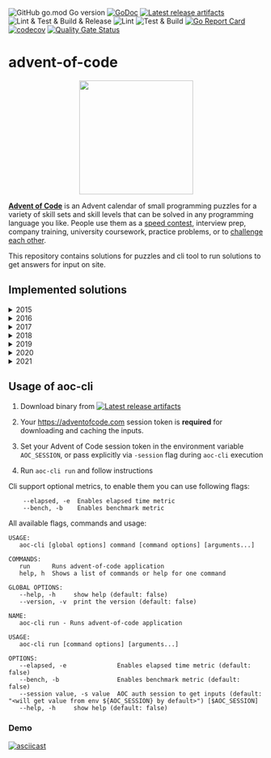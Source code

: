 
![GitHub go.mod Go version](https://img.shields.io/github/go-mod/go-version/obalunenko/advent-of-code)
[![GoDoc](https://godoc.org/github.com/obalunenko/advent-of-code?status.svg)](https://godoc.org/github.com/obalunenko/advent-of-code)
[![Latest release artifacts](https://img.shields.io/github/v/release/obalunenko/advent-of-code)](https://github.com/obalunenko/advent-of-code/releases/latest)
![Lint & Test & Build & Release](https://github.com/obalunenko/advent-of-code/workflows/Lint%20&%20Test%20&%20Build%20&%20Release/badge.svg)
![Lint](https://github.com/obalunenko/advent-of-code/workflows/Lint/badge.svg)
![Test & Build](https://github.com/obalunenko/advent-of-code/workflows/Test%20&%20Build/badge.svg)
[![Go Report Card](https://goreportcard.com/badge/github.com/obalunenko/advent-of-code)](https://goreportcard.com/report/github.com/obalunenko/advent-of-code)
[![codecov](https://codecov.io/gh/obalunenko/advent-of-code/branch/master/graph/badge.svg)](https://codecov.io/gh/obalunenko/advent-of-code)
[![Quality Gate Status](https://sonarcloud.io/api/project_badges/measure?project=obalunenko_advent-of-code&metric=alert_status)](https://sonarcloud.io/dashboard?id=obalunenko_advent-of-code)



# advent-of-code
<p align="center">
    <img src="https://user-images.githubusercontent.com/16360374/49324718-7954f100-f4e8-11e8-8ef6-1b701afc504f.png" width="225"/>
</p>  


[**Advent of Code**](http://adventofcode.com/) is an Advent calendar of small programming puzzles for a 
variety of skill sets and skill levels that can be solved in any programming language you like. 
People use them as a [speed contest](https://adventofcode.com/2019/leaderboard), interview prep, company training, 
university coursework, practice problems, 
or to [challenge each other](https://www.reddit.com/r/adventofcode/search?q=flair%3Aupping&restrict_sr=on).

This repository contains solutions for puzzles and cli tool to run solutions to get answers for input on site.

## Implemented solutions

<details>
  <summary>2015</summary>  
    
  - [x] [Day 1: Not Quite Lisp](https://adventofcode.com/2015/day/1)
  - [x] [Day 2: I Was Told There Would Be No Math](https://adventofcode.com/2015/day/2)
  - [ ] [Day 3: Perfectly Spherical Houses in a Vacuum](https://adventofcode.com/2015/day/3)
  - [ ] [Day 4: The Ideal Stocking Stuffer](https://adventofcode.com/2015/day/4)
  - [ ] [Day 5: Doesn't He Have Intern-Elves For This?](https://adventofcode.com/2015/day/5)
  - [ ] [Day 6: Probably a Fire Hazard](https://adventofcode.com/2015/day/6)
  - [ ] [Day 7: Some Assembly Required](https://adventofcode.com/2015/day/7)
  - [ ] [Day 8: Matchsticks](https://adventofcode.com/2015/day/8)
  - [ ] [Day 9: All in a Single Night](https://adventofcode.com/2015/day/9)
  - [ ] [Day 10: Elves Look, Elves Say](https://adventofcode.com/2015/day/10)
  - [ ] [Day 11: Corporate Policy](https://adventofcode.com/2015/day/11)
  - [ ] [Day 12: JSAbacusFramework.io](https://adventofcode.com/2015/day/12)
  - [ ] [Day 13: Knights of the Dinner Table](https://adventofcode.com/2015/day/13)
  - [ ] [Day 14: Reindeer Olympics](https://adventofcode.com/2015/day/14)
  - [ ] [Day 15: Science for Hungry People](https://adventofcode.com/2015/day/15)
  - [ ] [Day 16: Aunt Sue](https://adventofcode.com/2015/day/16)
  - [ ] [Day 17: No Such Thing as Too Much](https://adventofcode.com/2015/day/17)
  - [ ] [Day 18: Like a GIF For Your Yard](https://adventofcode.com/2015/day/18)
  - [ ] [Day 19: Medicine for Rudolph](https://adventofcode.com/2015/day/19)
  - [ ] [Day 20: Infinite Elves and Infinite Houses](https://adventofcode.com/2015/day/20)
  - [ ] [Day 21: RPG Simulator 20XX](https://adventofcode.com/2015/day/21)
  - [ ] [Day 22: Wizard Simulator 20XX](https://adventofcode.com/2015/day/22)
  - [ ] [Day 23: Opening the Turing Lock](https://adventofcode.com/2015/day/23)
  - [ ] [Day 24: It Hangs in the Balance](https://adventofcode.com/2015/day/24)
  - [ ] [Day 25: Let It Snow](https://adventofcode.com/2015/day/25)
    
</details>


<details>
  <summary>2016</summary>  
    
  - [x] [Day 1: No Time for a Taxicab](https://adventofcode.com/2016/day/1)
  - [x] [Day 2: Bathroom Security](https://adventofcode.com/2016/day/2)
  - [ ] [Day 3: Squares With Three Sides](https://adventofcode.com/2016/day/3)
  - [ ] [Day 4: Security Through Obscurity](https://adventofcode.com/2016/day/4)
  - [ ] [Day 5: How About a Nice Game of Chess?](https://adventofcode.com/2016/day/5)
  - [ ] [Day 6: Signals and Noise](https://adventofcode.com/2016/day/6)
  - [ ] [Day 7: Internet Protocol Version 7](https://adventofcode.com/2016/day/7)
  - [ ] [Day 8: Two-Factor Authentication](https://adventofcode.com/2016/day/8)
  - [ ] [Day 9: Explosives in Cyberspace](https://adventofcode.com/2016/day/9)
  - [ ] [Day 10: Balance Bots](https://adventofcode.com/2016/day/10)
  - [ ] [Day 11: Radioisotope Thermoelectric Generators](https://adventofcode.com/2016/day/11)
  - [ ] [Day 12: Leonardo's Monorail](https://adventofcode.com/2016/day/12)
  - [ ] [Day 13: A Maze of Twisty Little Cubicles](https://adventofcode.com/2016/day/13)
  - [ ] [Day 14: One-Time Pad](https://adventofcode.com/2016/day/14)
  - [ ] [Day 15: Timing is Everything](https://adventofcode.com/2016/day/15)
  - [ ] [Day 16: Dragon Checksum](https://adventofcode.com/2016/day/16)
  - [ ] [Day 17: Two Steps Forward](https://adventofcode.com/2016/day/17)
  - [ ] [Day 18: Like a Rogue](https://adventofcode.com/2016/day/18)
  - [ ] [Day 19: An Elephant Named Joseph](https://adventofcode.com/2016/day/19)
  - [ ] [Day 20: Firewall Rules](https://adventofcode.com/2016/day/20)
  - [ ] [Day 21: Scrambled Letters and Hash](https://adventofcode.com/2016/day/21)
  - [ ] [Day 22: Grid Computing](https://adventofcode.com/2016/day/22)
  - [ ] [Day 23: Safe Cracking](https://adventofcode.com/2016/day/23)
  - [ ] [Day 24: Air Duct Spelunking](https://adventofcode.com/2016/day/24)
  - [ ] [Day 25: Clock Signal](https://adventofcode.com/2016/day/25)
    
</details>

<details>
  <summary>2017</summary>  
    
  - [x] [Day 1: Inverse Captcha](https://adventofcode.com/2017/day/1)
  - [x] [Day 2: Corruption Checksum](https://adventofcode.com/2017/day/2)
  - [ ] [Day 3: Spiral Memory](https://adventofcode.com/2017/day/3)
  - [ ] [Day 4: High-Entropy Passphrases](https://adventofcode.com/2017/day/4)
  - [ ] [Day 5: A Maze of Twisty Trampolines, All Alike](https://adventofcode.com/2017/day/5)
  - [ ] [Day 6: Memory Reallocation](https://adventofcode.com/2017/day/6)
  - [ ] [Day 7: Recursive Circus](https://adventofcode.com/2017/day/7)
  - [ ] [Day 8: I Heard You Like Registers](https://adventofcode.com/2017/day/8)
  - [ ] [Day 9: Stream Processing](https://adventofcode.com/2017/day/9)
  - [ ] [Day 10: Knot Hash](https://adventofcode.com/2017/day/10)
  - [ ] [Day 11: Hex Ed](https://adventofcode.com/2017/day/11)
  - [ ] [Day 12: Digital Plumber](https://adventofcode.com/2017/day/12)
  - [ ] [Day 13: Packet Scanners](https://adventofcode.com/2017/day/13)
  - [ ] [Day 14: Disk Defragmentation](https://adventofcode.com/2017/day/14)
  - [ ] [Day 15: Dueling Generators](https://adventofcode.com/2017/day/15)
  - [ ] [Day 16: Permutation Promenade](https://adventofcode.com/2017/day/16)
  - [ ] [Day 17: Spinlock](https://adventofcode.com/2017/day/17)
  - [ ] [Day 18: Duet](https://adventofcode.com/2017/day/18)
  - [ ] [Day 19: A Series of Tubes](https://adventofcode.com/2017/day/19)
  - [ ] [Day 20: Particle Swarm](https://adventofcode.com/2017/day/20)
  - [ ] [Day 21: Fractal Art](https://adventofcode.com/2017/day/21)
  - [ ] [Day 22: Sporifica Virus](https://adventofcode.com/2017/day/22)
  - [ ] [Day 23: Coprocessor Conflagration](https://adventofcode.com/2017/day/23)
  - [ ] [Day 24: Electromagnetic Moat](https://adventofcode.com/2017/day/24)
  - [ ] [Day 25: The Halting Problem](https://adventofcode.com/2017/day/25)
    
</details>

<details>
  <summary>2018</summary>  
    
  - [x] [Day 1: Chronal Calibration](https://adventofcode.com/2018/day/1)
  - [x] [Day 2: Inventory Management System](https://adventofcode.com/2018/day/2)
  - [ ] [Day 3: No Matter How You Slice It](https://adventofcode.com/2018/day/3)
  - [ ] [Day 4: Repose Record](https://adventofcode.com/2018/day/4)
  - [ ] [Day 5: Alchemical Reduction](https://adventofcode.com/2018/day/5)
  - [ ] [Day 6: Chronal Coordinates](https://adventofcode.com/2018/day/6)
  - [ ] [Day 7: The Sum of Its Parts](https://adventofcode.com/2018/day/7)
  - [ ] [Day 8: Memory Maneuver](https://adventofcode.com/2018/day/8)
  - [ ] [Day 9: Marble Mania](https://adventofcode.com/2018/day/9)
  - [ ] [Day 10: The Stars Align](https://adventofcode.com/2018/day/10)
  - [ ] [Day 11: Chronal Charge](https://adventofcode.com/2018/day/11)
  - [ ] [Day 12: Subterranean Sustainability](https://adventofcode.com/2018/day/12)
  - [ ] [Day 13: Mine Cart Madness](https://adventofcode.com/2018/day/13)
  - [ ] [Day 14: Chocolate Charts](https://adventofcode.com/2018/day/14)
  - [ ] [Day 15: Beverage Bandits](https://adventofcode.com/2018/day/15)
  - [ ] [Day 16: Chronal Classification](https://adventofcode.com/2018/day/16)
  - [ ] [Day 17: Reservoir Research](https://adventofcode.com/2018/day/17)
  - [ ] [Day 18: Settlers of The North Pole](https://adventofcode.com/2018/day/18)
  - [ ] [Day 19: Go With The Flow](https://adventofcode.com/2018/day/19)
  - [ ] [Day 20: A Regular Map](https://adventofcode.com/2018/day/20)
  - [ ] [Day 21: Chronal Conversion](https://adventofcode.com/2018/day/21)
  - [ ] [Day 22: Mode Maze](https://adventofcode.com/2018/day/22)
  - [ ] [Day 23: Experimental Emergency Teleportation](https://adventofcode.com/2018/day/23)
  - [ ] [Day 24: Immune System Simulator 20XX](https://adventofcode.com/2018/day/24)
  - [ ] [Day 25: Four-Dimensional Adventure](https://adventofcode.com/2018/day/25)
  
</details>


<details>
  <summary>2019</summary>  
    
  - [x] [Day 1: The Tyranny of the Rocket Equation](https://adventofcode.com/2019/day/1)
  - [x] [Day 2: 1202 Program Alarm](https://adventofcode.com/2019/day/2)
  - [x] [Day 3: Crossed Wires](https://adventofcode.com/2019/day/3)
  - [x] [Day 4: Secure Container](https://adventofcode.com/2019/day/4)
  - [ ] [Day 5: Sunny with a Chance of Asteroids](https://adventofcode.com/2019/day/5)
  - [ ] [Day 6: Universal Orbit Map](https://adventofcode.com/2019/day/6)
  - [ ] [Day 7: Amplification Circuit](https://adventofcode.com/2019/day/7)
  - [ ] [Day 8: Space Image Format](https://adventofcode.com/2019/day/8)
  - [ ] [Day 9: Sensor Boost](https://adventofcode.com/2019/day/9)
  - [ ] [Day 10: Monitoring Station](https://adventofcode.com/2019/day/10)
  - [ ] [Day 11: Space Police](https://adventofcode.com/2019/day/11)
  - [ ] [Day 12: The N-Body Problem](https://adventofcode.com/2019/day/12)
  - [ ] [Day 13: Care Package](https://adventofcode.com/2019/day/13)
  - [ ] [Day 14: Space Stoichiometry](https://adventofcode.com/2019/day/14)
  - [ ] [Day 15: Oxygen System](https://adventofcode.com/2019/day/15)
  - [ ] [Day 16: Flawed Frequency Transmission](https://adventofcode.com/2019/day/16)
  - [ ] [Day 17: Set and Forget](https://adventofcode.com/2019/day/17)
  - [ ] [Day 18: Many-Worlds Interpretation](https://adventofcode.com/2019/day/18)
  - [ ] [Day 19: Tractor Beam](https://adventofcode.com/2019/day/19)
  - [ ] [Day 20: Donut Maze](https://adventofcode.com/2019/day/20)
  - [ ] [Day 21: Springdroid Adventure](https://adventofcode.com/2019/day/21)
  - [ ] [Day 22: Slam Shuffle](https://adventofcode.com/2019/day/22)
  - [ ] [Day 23: Category Six](https://adventofcode.com/2019/day/23)
  - [ ] [Day 24: Planet of Discord](https://adventofcode.com/2019/day/24)
  - [ ] [Day 25: Cryostasis](https://adventofcode.com/2019/day/25)
    
</details>


<details>
  <summary>2020</summary>  
    
  - [x] [Day 1: Report Repair](https://adventofcode.com/2020/day/1)
  - [x] [Day 2: Password Philosophy](https://adventofcode.com/2020/day/2)
  - [ ] [Day 3: Toboggan Trajectory](https://adventofcode.com/2020/day/3)
  - [ ] [Day 4: Passport Processing](https://adventofcode.com/2020/day/4)
  - [ ] [Day 5: Binary Boarding](https://adventofcode.com/2020/day/5)
  - [ ] [Day 6: Custom Customs](https://adventofcode.com/2020/day/6)
  - [ ] [Day 7: Handy Haversacks](https://adventofcode.com/2020/day/7)
  - [ ] [Day 8: Handheld Halting](https://adventofcode.com/2020/day/8)
  - [ ] [Day 9: Encoding Error](https://adventofcode.com/2020/day/9)
  - [ ] [Day 10: Adapter Array](https://adventofcode.com/2020/day/10)
  - [ ] [Day 11: Seating System](https://adventofcode.com/2020/day/11)
  - [ ] [Day 12: Rain Risk](https://adventofcode.com/2020/day/12)
  - [ ] [Day 13: Shuttle Search](https://adventofcode.com/2020/day/13)
  - [ ] [Day 14: Docking Data](https://adventofcode.com/2020/day/14)
  - [ ] [Day 15: Rambunctious Recitation](https://adventofcode.com/2020/day/15)
  - [ ] [Day 16: Ticket Translation](https://adventofcode.com/2020/day/16)
  - [ ] [Day 17: Conway Cubes](https://adventofcode.com/2020/day/17)
  - [ ] [Day 18: Operation Order](https://adventofcode.com/2020/day/18)
  - [ ] [Day 19: Monster Messages](https://adventofcode.com/2020/day/19)
  - [ ] [Day 20: Jurassic Jigsaw](https://adventofcode.com/2020/day/20)
  - [ ] [Day 21: Allergen Assessment](https://adventofcode.com/2020/day/21)
  - [ ] [Day 22: Crab Combat](https://adventofcode.com/2020/day/22)
  - [ ] [Day 23: Crab Cups](https://adventofcode.com/2020/day/23)
  - [ ] [Day 24: Lobby Layout](https://adventofcode.com/2020/day/24)
  - [ ] [Day 25: Combo Breaker](https://adventofcode.com/2020/day/25)
    
</details>

<details>
  <summary>2021</summary>  
    
  - [ ] [Day 1: Sonar Sweep](https://adventofcode.com/2021/day/1)
  - [ ] [Day 2: Dive!](https://adventofcode.com/2021/day/2)
  - [ ] [Day 3: ?](https://adventofcode.com/2021/day/3)
  - [ ] [Day 4: ?](https://adventofcode.com/2021/day/4)
  - [ ] [Day 5: ?](https://adventofcode.com/2021/day/5)
  - [ ] [Day 6: ?](https://adventofcode.com/2021/day/6)
  - [ ] [Day 7: ?](https://adventofcode.com/2021/day/7)
  - [ ] [Day 8: ?](https://adventofcode.com/2021/day/8)
  - [ ] [Day 9: ?](https://adventofcode.com/2021/day/9)
  - [ ] [Day 10: ?](https://adventofcode.com/2021/day/10)
  - [ ] [Day 11: ?](https://adventofcode.com/2021/day/11)
  - [ ] [Day 12: ?](https://adventofcode.com/2021/day/12)
  - [ ] [Day 13: ?](https://adventofcode.com/2021/day/13)
  - [ ] [Day 14: ?](https://adventofcode.com/2021/day/14)
  - [ ] [Day 15: ?](https://adventofcode.com/2021/day/15)
  - [ ] [Day 16: ?](https://adventofcode.com/2021/day/16)
  - [ ] [Day 17: ?](https://adventofcode.com/2021/day/17)
  - [ ] [Day 18: ?](https://adventofcode.com/2021/day/18)
  - [ ] [Day 19: ?](https://adventofcode.com/2021/day/19)
  - [ ] [Day 20: ?](https://adventofcode.com/2021/day/20)
  - [ ] [Day 21: ?](https://adventofcode.com/2021/day/21)
  - [ ] [Day 22: ?](https://adventofcode.com/2021/day/22)
  - [ ] [Day 23: ?](https://adventofcode.com/2021/day/23)
  - [ ] [Day 24: ?](https://adventofcode.com/2021/day/24)
  - [ ] [Day 25: ?](https://adventofcode.com/2021/day/25)
    
</details>

## Usage of aoc-cli

1. Download binary from [![Latest release artifacts](https://img.shields.io/badge/artifacts-download-blue.svg)](https://github.com/obalunenko/advent-of-code/releases/latest)
2. Your https://adventofcode.com session token is **required** for downloading and caching the inputs.

2. Set your Advent of Code session token in the environment variable `AOC_SESSION`, or pass explicitly via `-session` flag during `aoc-cli` execution

3. Run `aoc-cli run` and follow instructions

Cli support optional metrics, to enable them you can use following flags:

```text
    --elapsed, -e  Enables elapsed time metric
    --bench, -b    Enables benchmark metric
```

All available flags, commands and usage:

```text
USAGE:
   aoc-cli [global options] command [command options] [arguments...]
   
COMMANDS:
   run      Runs advent-of-code application
   help, h  Shows a list of commands or help for one command

GLOBAL OPTIONS:
   --help, -h     show help (default: false)
   --version, -v  print the version (default: false)
   
NAME:
   aoc-cli run - Runs advent-of-code application

USAGE:
   aoc-cli run [command options] [arguments...]

OPTIONS:
   --elapsed, -e              Enables elapsed time metric (default: false)
   --bench, -b                Enables benchmark metric (default: false)
   --session value, -s value  AOC auth session to get inputs (default: "<will get value from env ${AOC_SESSION} by default>") [$AOC_SESSION]
   --help, -h     show help (default: false)
```


### Demo

[![asciicast](https://asciinema.org/a/9UFklCUVZTQHCRsHD2vybTlMb.svg)](https://asciinema.org/a/9UFklCUVZTQHCRsHD2vybTlMb)
